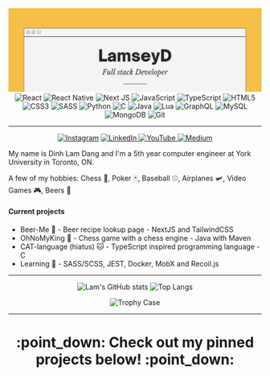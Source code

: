 <img style="height:20" alt="banner" src="./Lamseyd2.png"/>

<div align="center">
<img alt="React" src="https://img.shields.io/badge/react-%2320232a.svg?style=for-the-badge&logo=react&logoColor=%2361DAFB"/> <img alt="React Native" src="https://img.shields.io/badge/react_native-%2320232a.svg?style=for-the-badge&logo=react&logoColor=%2361DAFB"/> <img alt="Next JS" src="https://img.shields.io/badge/nextjs-%23000000.svg?style=for-the-badge&logo=next.js&logoColor=white"/> <img alt="JavaScript" src="https://img.shields.io/badge/javascript-%23323330.svg?style=for-the-badge&logo=javascript&logoColor=%23F7DF1E"/> <img alt="TypeScript" src="https://img.shields.io/badge/typescript-%23007ACC.svg?style=for-the-badge&logo=typescript&logoColor=white"/> <img alt="HTML5" src="https://img.shields.io/badge/html5-%23E34F26.svg?style=for-the-badge&logo=html5&logoColor=white"/> <img alt="CSS3" src="https://img.shields.io/badge/css3-%231572B6.svg?style=for-the-badge&logo=css3&logoColor=white"/> <img alt="SASS" src="https://img.shields.io/badge/SASS-hotpink.svg?style=for-the-badge&logo=SASS&logoColor=white"/> <img alt="Python" src="https://img.shields.io/badge/python-%2314354C.svg?style=for-the-badge&logo=python&logoColor=white"/> <img alt="C" src="https://img.shields.io/badge/c-%2300599C.svg?style=for-the-badge&logo=c&logoColor=white"/> <img alt="Java" src="https://img.shields.io/badge/java-%23ED8B00.svg?style=for-the-badge&logo=java&logoColor=white"/> <img alt="Lua" src="https://img.shields.io/badge/lua-%232C2D72.svg?style=for-the-badge&logo=lua&logoColor=white"/> <img alt="GraphQL" src="https://img.shields.io/badge/-GraphQL-E10098?style=for-the-badge&logo=graphql"/> <img alt="MySQL" src="https://img.shields.io/badge/mysql-%2300f.svg?style=for-the-badge&logo=mysql&logoColor=white"/> <img alt="MongoDB" src ="https://img.shields.io/badge/MongoDB-%234ea94b.svg?style=for-the-badge&logo=mongodb&logoColor=white"/> <img alt="Git" src="https://img.shields.io/badge/git-%23F05033.svg?style=for-the-badge&logo=git&logoColor=white"/>

***
<a href="https://www.instagram.com/lamseyd/" target="_blank"><img alt="Instagram" src="https://img.shields.io/badge/lamseyd-%23E4405F.svg?style=for-the-badge&logo=Instagram&logoColor=white"/></a> <a href="https://linkedin.com/in/dinhlam" target="_blank"> <img alt="LinkedIn" src="https://img.shields.io/badge/linkedin-%230077B5.svg?style=for-the-badge&logo=linkedin&logoColor=white"/> </a> <a href="https://www.youtube.com/channel/UCa3ptXTVF6OB5R7VaVREZLw" target="_blank"> <img alt="YouTube" src="https://img.shields.io/badge/Lamsey-%23FF0000.svg?style=for-the-badge&logo=YouTube&logoColor=white"/> </a> <a href="https://lamsey.medium.com/" target="_blank"> <img alt="Medium" src="https://img.shields.io/badge/Medium-%23000000.svg?style=for-the-badge&logo=Medium&logoColor=white"/> </a>
</div>

My name is Dinh Lam Dang and I'm a 5th year computer engineer at York University in Toronto, ON.

A few of my hobbies: Chess :crown:, Poker :black_joker:, Baseball :baseball:, Airplanes 🛩️, Video Games :video_game:, Beers :beer:

#### Current projects
* Beer-Me :beer: - Beer recipe lookup page - NextJS and TailwindCSS
* OhNoMyKing :crown: - Chess game with a chess engine - Java with Maven
* CAT-language (hiatus) :cat: - TypeScript inspired programming language - C 
* Learning :book: - SASS/SCSS, JEST, Docker, MobX and Recoil.js

***

<div align="center">
   
![Lam's GitHub stats](https://github-readme-stats.vercel.app/api?username=LamseyD&hide=contribs,issues&show_icons=true&theme=react&count_private=true&custom_title=Lam's%20Github%20Stats) ![Top Langs](https://github-readme-stats.vercel.app/api/top-langs/?username=LamseyD&hide=Lua&langs_count=4&theme=react&layout=compact)
   
   ![Trophy Case](https://github-profile-trophy.vercel.app/?username=LamseyD&theme=nord&title=MultiLanguage,Commit,Repositories,Stars&column=4)
   
</div>

***

<div align="center"> 
   <h1> :point_down: Check out my pinned projects below! :point_down: </h2>

</div>   
<!--
**LamseyD/LamseyD** is a ✨ _special_ ✨ repository because its `README.md` (this file) appears on your GitHub profile.

Here are some ideas to get you started:

- 🔭 I’m currently working on ...
- 🌱 I’m currently learning ...
- 👯 I’m looking to collaborate on ...
- 🤔 I’m looking for help with ...
- 💬 Ask me about ...
- 📫 How to reach me: ...
- 😄 Pronouns: ...
- ⚡ Fun fact: ...
-->
